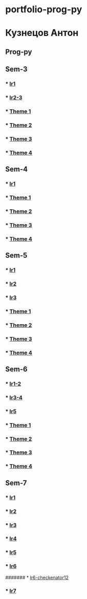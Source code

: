 # portfolio-prog-py
# Кузнецов Антон


## Prog-py

## Sem-3
### * [lr1](/sem3/sem3-lr1)
### * [lr2-3](/sem3/sem3-lr2-3)
### * [Theme 1](/sem3/work1)
### * [Theme 2](/sem3/work2)
### * [Theme 3](/sem3/work3)
### * [Theme 4](/sem3/work4)
## Sem-4
### * [lr1](/sem4/sem4-lr1)
### * [Theme 1](/sem4/work1)
### * [Theme 2](/sem4/work2)
### * [Theme 3](/sem4/work3)
### * [Theme 4](/sem4/work4)
## Sem-5
### * [lr1](/sem5/sem5-lr1)
### * [lr2](/sem5/sem5-lr2)
### * [lr3](/sem5/sem5-lr3)
### * [Theme 1](/sem5/work1)
### * [Theme 2](/sem5/work2)
### * [Theme 3](/sem5/work3)
### * [Theme 4](/sem5/work4)
## Sem-6
### * [lr1-2](/sem6/sem6-lr1-2-lektor)
### * [lr3-4](/sem6/sem6-lr3-4)
### * [lr5](/sem6/sem6-lr5)
### * [Theme 1](/sem4/work1)
### * [Theme 2](/sem4/work2)
### * [Theme 3](/sem4/work3)
### * [Theme 4](/sem4/work4)
## Sem-7
### * [lr1](https://replit.com/@FourwFourw/prog7-lr1#main.py)
### * [lr2](https://hub.docker.com/repository/docker/fourwqw/prog7-lr1)
### * [lr3](https://replit.com/@FourwFourw/prog7-lr3#main.py)
### * [lr4](/sem7/lr4)
### * [lr5](https://replit.com/@FourwFourw/prog7-lr5-v20#main.py)
### * [lr6](https://replit.com/@FourwFourw/prog7-lr6)
####### * [lr6-checkenator12](https://replit.com/@FourwFourw/prog7-checkenator12?v=1)
### * [lr7](/sem7/lr7/lr7.pdf)
